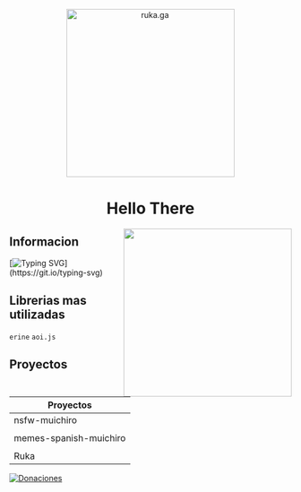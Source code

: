 <p align="center">
  <a href="https://discord.com/invite/kVHjtveCx7">
    <img width="300" src="https://media.discordapp.net/attachments/1059853976595607612/1082092763367084103/ruka_kawaii.png?width=1024&height=276" alt="ruka.ga">
  </a>
</p>

<h1 align="center" color="#8700ff">Hello There 
</h1>
<img align="right" src="https://images.squarespace-cdn.com/content/v1/6306aaf3653fde34203ac5c0/1661451294135-FU9SECGRSLM6A0GVBH0U/Muichiro+Tokito.gif?format=1000w" width=300 height=300>

## Informacion
[![Typing SVG](https://readme-typing-svg.herokuapp.com?font=Fira+Code&pause=1000&color=F70000&multiline=true&width=500&height=199&lines=%E2%80%BA+Hola+soy+muichiro+tokito;%E2%80%BA+Un+desarrollador+de+bots+virtuales;%E2%80%BA+Soy+talentoso+en+la+programacion+con+los+;lenguaje+erine+y+aoi.js;%E2%80%BA+Hasta+aqui+no+mas+pude+llegar+amigo!)](https://git.io/typing-svg)

## Librerias mas utilizadas
`erine` `aoi.js` 

## Proyectos

| Proyectos       | 
| ----------- |
| nsfw-muichiro      | 
|             |
| memes-spanish-muichiro     | 
|             |
| Ruka      | 


[![Donaciones](https://ko-fi.com/img/githubbutton_sm.svg)](https://ko-fi.com/A0A2HZWLB)
